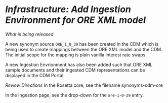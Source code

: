 # *Infrastructure: Add Ingestion Environment for ORE XML model*

_What is being released_

A new synonym source `ORE_1_0_39` has been created in the CDM which is being used to create mappings between the ORE XML model and the CDM. The initial scope for the mapping is plain vanilla interest rate swaps.

A new Ingestion Envrionment has also been added such that ORE XML sample documents and their ingested CDM representations can be displayed in the CDM Portal.  

_Review Directions_
In the Rosetta core, see the filename synonyms-cdm-ore

In the Ingestion page, see the drop-down for the `ore-1-0-39` entry.
